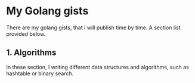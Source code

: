 # My Golang gists

There are my golang gists, that I will publish time by time. A section list provided below.

## 1. Algorithms
In these section, I writing different data structures and algorithms, such as hashtable or binary search.
